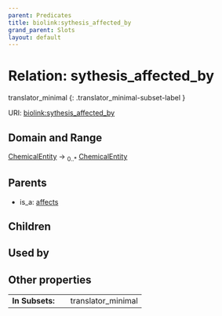```yaml
---
parent: Predicates
title: biolink:sythesis_affected_by
grand_parent: Slots
layout: default
---
```


# Relation: sythesis_affected_by

translator_minimal
{: .translator_minimal-subset-label }




URI: [biolink:sythesis_affected_by](https://w3id.org/biolink/vocab/sythesis_affected_by)

## Domain and Range

[ChemicalEntity](ChemicalEntity.md) ->  <sub>0..\*</sub> [ChemicalEntity](ChemicalEntity.md)

## Parents

 *  is_a: [affects](affects.md)

## Children


## Used by


## Other properties

|  |  |  |
| --- | --- | --- |
| **In Subsets:** | | translator_minimal |

